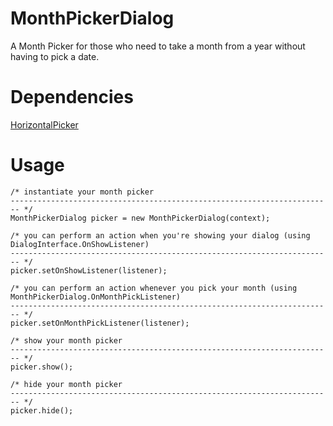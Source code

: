# MonthPickerDialog
A Month Picker for those who need to take a month from a year without having to pick a date.

# Dependencies
[HorizontalPicker](https://github.com/blazsolar/HorizontalPicker)

# Usage

    /* instantiate your month picker
    ------------------------------------------------------------------------ */
    MonthPickerDialog picker = new MonthPickerDialog(context);
    
    /* you can perform an action when you're showing your dialog (using DialogInterface.OnShowListener)
    ------------------------------------------------------------------------ */
    picker.setOnShowListener(listener);
    
    /* you can perform an action whenever you pick your month (using MonthPickerDialog.OnMonthPickListener)
    ------------------------------------------------------------------------ */
    picker.setOnMonthPickListener(listener);
    
    /* show your month picker
    ------------------------------------------------------------------------ */
    picker.show();
    
    /* hide your month picker
    ------------------------------------------------------------------------ */
    picker.hide();
